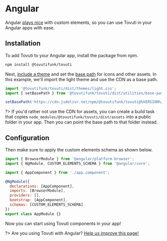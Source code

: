 # Angular

Angular [plays nice](https://custom-elements-everywhere.com/#angular) with custom elements, so you can use Tovuti in your Angular apps with ease.

## Installation

To add Tovuti to your Angular app, install the package from npm.

```bash
npm install @tovutifunk/tovuti
```

Next, [include a theme](/getting-started/themes) and set the [base path](/getting-started/installation#setting-the-base-path) for icons and other assets. In this example, we'll import the light theme and use the CDN as a base path.

```jsx
import '@tovutifunk/tovuti/dist/themes/light.css';
import { setBasePath } from '@tovutifunk/tovuti/dist/utilities/base-path';

setBasePath('https://cdn.jsdelivr.net/npm/@tovutifunk/tovuti@%VERSION%/dist/');
```

?> If you'd rather not use the CDN for assets, you can create a build task that copies `node_modules/@tovutifunk/tovuti/dist/assets` into a public folder in your app. Then you can point the base path to that folder instead.

## Configuration

Then make sure to apply the custom elements schema as shown below.

```js
import { BrowserModule } from '@angular/platform-browser';
import { NgModule, CUSTOM_ELEMENTS_SCHEMA } from '@angular/core';

import { AppComponent } from './app.component';

@NgModule({
  declarations: [AppComponent],
  imports: [BrowserModule],
  providers: [],
  bootstrap: [AppComponent],
  schemas: [CUSTOM_ELEMENTS_SCHEMA]
})
export class AppModule {}
```

Now you can start using Tovuti components in your app!

?> Are you using Tovuti with Angular? [Help us improve this page!](https://github.com/tovutifunk/tovuti/blob/next/docs/frameworks/angular.md)
